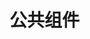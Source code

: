 <!--
 * @Author: 侯兴章 3603317@qq.com
 * @Date: 2020-11-29 17:20:14
 * @LastEditTime: 2020-11-29 17:20:30
 * @LastEditors: 侯兴章
 * @Description: 
-->

# 公共组件
